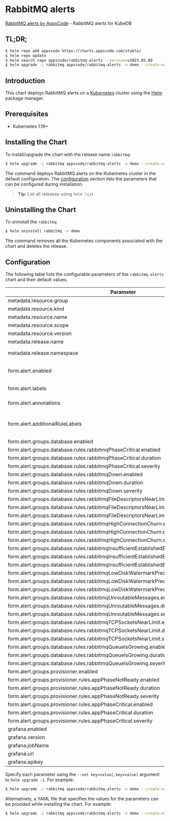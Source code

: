 # RabbitMQ alerts

[RabbitMQ alerts by AppsCode](https://github.com/appscode/alerts) - RabbitMQ alerts for KubeDB

## TL;DR;

```bash
$ helm repo add appscode https://charts.appscode.com/stable/
$ helm repo update
$ helm search repo appscode/rabbitmq-alerts --version=v2023.05.09
$ helm upgrade -i rabbitmq appscode/rabbitmq-alerts -n demo --create-namespace --version=v2023.05.09
```

## Introduction

This chart deploys RabbitMQ alerts on a [Kubernetes](http://kubernetes.io) cluster using the [Helm](https://helm.sh) package manager.

## Prerequisites

- Kubernetes 1.19+

## Installing the Chart

To install/upgrade the chart with the release name `rabbitmq`:

```bash
$ helm upgrade -i rabbitmq appscode/rabbitmq-alerts -n demo --create-namespace --version=v2023.05.09
```

The command deploys RabbitMQ alerts on the Kubernetes cluster in the default configuration. The [configuration](#configuration) section lists the parameters that can be configured during installation.

> **Tip**: List all releases using `helm list`

## Uninstalling the Chart

To uninstall the `rabbitmq`:

```bash
$ helm uninstall rabbitmq -n demo
```

The command removes all the Kubernetes components associated with the chart and deletes the release.

## Configuration

The following table lists the configurable parameters of the `rabbitmq-alerts` chart and their default values.

|                                            Parameter                                             |                  Description                  |                                             Default                                             |
|--------------------------------------------------------------------------------------------------|-----------------------------------------------|-------------------------------------------------------------------------------------------------|
| metadata.resource.group                                                                          |                                               | <code>kubedb.com</code>                                                                         |
| metadata.resource.kind                                                                           |                                               | <code>RabbitMQ</code>                                                                           |
| metadata.resource.name                                                                           |                                               | <code>rabbitmqs</code>                                                                          |
| metadata.resource.scope                                                                          |                                               | <code>Namespaced</code>                                                                         |
| metadata.resource.version                                                                        |                                               | <code>v1alpha2</code>                                                                           |
| metadata.release.name                                                                            | Release name                                  | <code>""</code>                                                                                 |
| metadata.release.namespace                                                                       | Release namespace                             | <code>""</code>                                                                                 |
| form.alert.enabled                                                                               | # Enable PrometheusRule alerts                | <code>warning</code>                                                                            |
| form.alert.labels                                                                                | # Labels for default rules                    | <code>{"release":"prometheus"}</code>                                                           |
| form.alert.annotations                                                                           | # Annotations for default rules               | <code>{}</code>                                                                                 |
| form.alert.additionalRuleLabels                                                                  | # Additional labels for PrometheusRule alerts | <code>{}</code>                                                                                 |
| form.alert.groups.database.enabled                                                               |                                               | <code>warning</code>                                                                            |
| form.alert.groups.database.rules.rabbitmqPhaseCritical.enabled                                   |                                               | <code>true</code>                                                                               |
| form.alert.groups.database.rules.rabbitmqPhaseCritical.duration                                  |                                               | <code>"3m"</code>                                                                               |
| form.alert.groups.database.rules.rabbitmqPhaseCritical.severity                                  |                                               | <code>warning</code>                                                                            |
| form.alert.groups.database.rules.rabbitmqDown.enabled                                            |                                               | <code>true</code>                                                                               |
| form.alert.groups.database.rules.rabbitmqDown.duration                                           |                                               | <code>"30s"</code>                                                                              |
| form.alert.groups.database.rules.rabbitmqDown.severity                                           |                                               | <code>critical</code>                                                                           |
| form.alert.groups.database.rules.rabbitmqFileDescriptorsNearLimit.enabled                        |                                               | <code>true</code>                                                                               |
| form.alert.groups.database.rules.rabbitmqFileDescriptorsNearLimit.duration                       |                                               | <code>"30s"</code>                                                                              |
| form.alert.groups.database.rules.rabbitmqFileDescriptorsNearLimit.severity                       |                                               | <code>warning</code>                                                                            |
| form.alert.groups.database.rules.rabbitmqHighConnectionChurn.enabled                             |                                               | <code>true</code>                                                                               |
| form.alert.groups.database.rules.rabbitmqHighConnectionChurn.duration                            |                                               | <code>"30s"</code>                                                                              |
| form.alert.groups.database.rules.rabbitmqHighConnectionChurn.severity                            |                                               | <code>warning</code>                                                                            |
| form.alert.groups.database.rules.rabbitmqInsufficientEstablishedErlangDistributionLinks.enabled  |                                               | <code>true</code>                                                                               |
| form.alert.groups.database.rules.rabbitmqInsufficientEstablishedErlangDistributionLinks.duration |                                               | <code>"30s"</code>                                                                              |
| form.alert.groups.database.rules.rabbitmqInsufficientEstablishedErlangDistributionLinks.severity |                                               | <code>warning</code>                                                                            |
| form.alert.groups.database.rules.rabbitmqLowDiskWatermarkPredicted.enabled                       |                                               | <code>true</code>                                                                               |
| form.alert.groups.database.rules.rabbitmqLowDiskWatermarkPredicted.duration                      |                                               | <code>"30s"</code>                                                                              |
| form.alert.groups.database.rules.rabbitmqLowDiskWatermarkPredicted.severity                      |                                               | <code>warning</code>                                                                            |
| form.alert.groups.database.rules.rabbitmqUnroutableMessages.enabled                              |                                               | <code>true</code>                                                                               |
| form.alert.groups.database.rules.rabbitmqUnroutableMessages.duration                             |                                               | <code>"30s"</code>                                                                              |
| form.alert.groups.database.rules.rabbitmqUnroutableMessages.severity                             |                                               | <code>warning</code>                                                                            |
| form.alert.groups.database.rules.rabbitmqTCPSocketsNearLimit.enabled                             |                                               | <code>true</code>                                                                               |
| form.alert.groups.database.rules.rabbitmqTCPSocketsNearLimit.duration                            |                                               | <code>"30s"</code>                                                                              |
| form.alert.groups.database.rules.rabbitmqTCPSocketsNearLimit.severity                            |                                               | <code>warning</code>                                                                            |
| form.alert.groups.database.rules.rabbitmqQueueIsGrowing.enabled                                  |                                               | <code>true</code>                                                                               |
| form.alert.groups.database.rules.rabbitmqQueueIsGrowing.duration                                 |                                               | <code>"30s"</code>                                                                              |
| form.alert.groups.database.rules.rabbitmqQueueIsGrowing.severity                                 |                                               | <code>warning</code>                                                                            |
| form.alert.groups.provisioner.enabled                                                            |                                               | <code>warning</code>                                                                            |
| form.alert.groups.provisioner.rules.appPhaseNotReady.enabled                                     |                                               | <code>true</code>                                                                               |
| form.alert.groups.provisioner.rules.appPhaseNotReady.duration                                    |                                               | <code>"1m"</code>                                                                               |
| form.alert.groups.provisioner.rules.appPhaseNotReady.severity                                    |                                               | <code>critical</code>                                                                           |
| form.alert.groups.provisioner.rules.appPhaseCritical.enabled                                     |                                               | <code>true</code>                                                                               |
| form.alert.groups.provisioner.rules.appPhaseCritical.duration                                    |                                               | <code>"15m"</code>                                                                              |
| form.alert.groups.provisioner.rules.appPhaseCritical.severity                                    |                                               | <code>warning</code>                                                                            |
| grafana.enabled                                                                                  |                                               | <code>true</code>                                                                               |
| grafana.version                                                                                  |                                               | <code>8.2.3</code>                                                                              |
| grafana.jobName                                                                                  |                                               | <code>kubedb-databases</code>                                                                   |
| grafana.url                                                                                      |                                               | <code>"http://prometheus-grafana.monitoring.svc:80"</code>                                      |
| grafana.apikey                                                                                   |                                               | <code>"eyJrIjoiOFdnY3pYWjNkUDRPaUMydDNRUXNMeVAydHNkOXFpd2YiLCJuIjoic2RzZCIsImlkIjoxfQ=="</code> |


Specify each parameter using the `--set key=value[,key=value]` argument to `helm upgrade -i`. For example:

```bash
$ helm upgrade -i rabbitmq appscode/rabbitmq-alerts -n demo --create-namespace --version=v2023.05.09 --set metadata.resource.group=kubedb.com
```

Alternatively, a YAML file that specifies the values for the parameters can be provided while
installing the chart. For example:

```bash
$ helm upgrade -i rabbitmq appscode/rabbitmq-alerts -n demo --create-namespace --version=v2023.05.09 --values values.yaml
```
